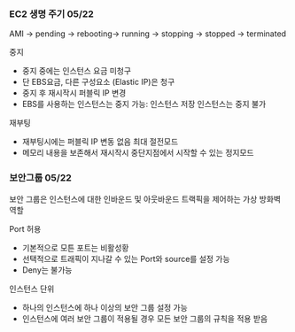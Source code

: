 ### EC2 생명 주기 05/22
AMI -> pending -> rebooting-> running -> stopping -> stopped -> terminated

중지
 - 중지 중에는 인스턴스 요금 미청구
 - 단 EBS요금, 다른 구성요소 (Elastic IP)은 청구
 - 중지 후 재시작시 퍼블릭 IP 변경
 - EBS를 사용하는 인스턴스는 중지 가능: 인스턴스 저장 인스턴스는 중지 불가

재부팅
 - 재부팅시에는 퍼블릭 IP 변동 없음
최대 절전모드
 - 메모리 내용을 보존해서 재시작시 중단지점에서 시작할 수 있는 정지모드

### 보안그룹 05/22
보안 그룹은 인스턴스에 대한 인바운드 및 아웃바운드 트랙픽을 제어하는 가상 방화벽 역할

Port 허용
 - 기본적으로 모튼 포트는 비활성황
 - 선택적으로 트래픽이 지나갈 수 있는 Port와 source를 설정 가능
 - Deny는 불가능

인스턴스 단위
 - 하나의 인스턴스에 하나 이상의 보안 그룹 설정 가능
 - 인스턴스에 여러 보안 그룹이 적용될 경우 모든 보안 그룹의 규칙을 적용 받음
